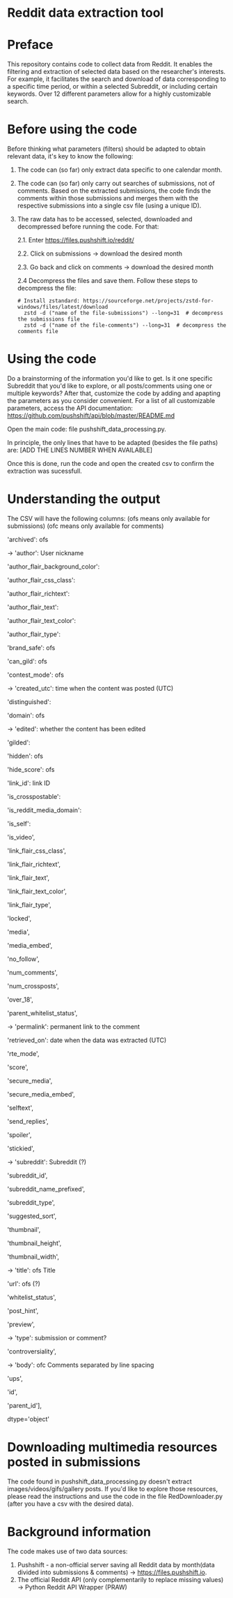 # Reddit data extraction tool 

# Preface
This repository contains code to collect data from Reddit. It enables the filtering and extraction of selected data based on the researcher's interests. For example, it facilitates the search and download of data corresponding to a specific time period, or within a selected Subreddit, or including certain keywords. Over 12 different parameters allow for a highly customizable search. 

# Before using the code
Before thinking what parameters (filters) should be adapted to obtain relevant data, it's key to know the following:
1. The code can (so far) only extract data specific to one calendar month. 

2. The code can (so far) only carry out searches of submissions, not of comments. Based on the extracted submissions, the code finds the comments within those submissions and merges them with the respective submissions into a single csv file (using a unique ID). 

3. The raw data has to be accessed, selected, downloaded and decompressed before running the code. For that:

    2.1. Enter https://files.pushshift.io/reddit/
   
    2.2. Click on submissions -> download the desired month
    
    2.3. Go back and click on comments -> download the desired month

    2.4 Decompress the files and save them. Follow these steps to decompress the file:
    
       # Install zstandard: https://sourceforge.net/projects/zstd-for-windows/files/latest/download
         zstd -d ("name of the file-submissions") --long=31  # decompress the submissions file
         zstd -d ("name of the file-comments") --long=31  # decompress the comments file



# Using the code 
Do a brainstorming of the information you'd like to get. Is it one specific Subreddit that you'd like to explore, or all posts/comments using one or multiple keywords? After that, customize the code by adding and apapting the parameters as you consider convenient. For a list of all customizable parameters, access the API documentation: https://github.com/pushshift/api/blob/master/README.md
 
Open the main code: file pushshift_data_processing.py.

In principle, the only lines that have to be adapted (besides the file paths) are: [ADD THE LINES NUMBER WHEN AVAILABLE] 

Once this is done, run the code and open the created csv to confirm the extraction was sucessfull.

# Understanding the output
The CSV will have the following columns: 
(ofs means only available for submissions)
(ofc means only available for comments)

'archived': ofs

-> 'author': User nickname

'author_flair_background_color':

'author_flair_css_class':

'author_flair_richtext':

'author_flair_text':

'author_flair_text_color': 

'author_flair_type':

'brand_safe': ofs

'can_gild': ofs

'contest_mode': ofs

-> 'created_utc': time when the content was posted (UTC)

'distinguished':

'domain': ofs

-> 'edited': whether the content has been edited

'gilded': 

'hidden': ofs

'hide_score': ofs

'link_id': link ID

'is_crosspostable':

'is_reddit_media_domain': 

'is_self': 

'is_video',

'link_flair_css_class', 

'link_flair_richtext', 

'link_flair_text', 

'link_flair_text_color', 

'link_flair_type', 

'locked', 

'media',

'media_embed',

'no_follow', 

'num_comments', 

'num_crossposts', 

'over_18', 

'parent_whitelist_status', 

-> 'permalink': permanent link to the comment

'retrieved_on': date when the data was extracted (UTC)

'rte_mode', 

'score', 

'secure_media',

'secure_media_embed',

'selftext',

'send_replies',

'spoiler',

'stickied', 

-> 'subreddit': Subreddit (?)

'subreddit_id',

'subreddit_name_prefixed', 

'subreddit_type', 

'suggested_sort',

'thumbnail', 

'thumbnail_height',

'thumbnail_width', 

-> 'title': ofs Title

'url': ofs (?)

'whitelist_status', 

'post_hint', 

'preview',

-> 'type': submission or comment?

'controversiality', 

-> 'body': ofc Comments separated by line spacing

'ups', 

'id', 

'parent_id'], 

dtype='object'


# Downloading multimedia resources posted in submissions
The code found in pushshift_data_processing.py doesn't extract images/videos/gifs/gallery posts. If you'd like to explore those resources, please read the instructions and use the code in the file RedDownloader.py (after you have a csv with the desired data).

# Background information
The code makes use of two data sources:
1. Pushshift - a non-official server saving all Reddit data by month(data divided into submissions & comments) -> https://files.pushshift.io.
2. The official Reddit API (only complementarily to replace missing values) -> Python Reddit API Wrapper (PRAW)
